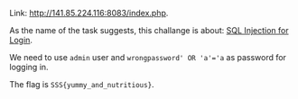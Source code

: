 Link: http://141.85.224.116:8083/index.php.

As the name of the task suggests, this challange is about: [SQL Injection for Login](https://www.sqlinjection.net/login/).

We need to use ```admin``` user and ```wrongpassword' OR 'a'='a``` as password for logging in.

The flag is ```SSS{yummy_and_nutritious}```.